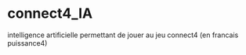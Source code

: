 # connect4_IA
intelligence artificielle permettant de jouer au jeu connect4 (en francais puissance4)
